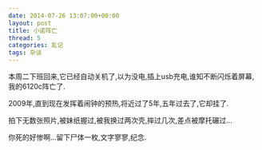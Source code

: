 ```yaml
---
date: 2014-07-26 13:07:00+00:00
layout: post
title: 小诺阵亡
thread: 5
categories: 乱记
tags: 杂谈
---
```


本周二下班回来,它已经自动关机了,以为没电,插上usb充电,谁知不断闪烁着屏幕,我的6120c阵亡了.

2009年,直到现在发挥着闹钟的预热,将近过了5年,五年过去了,它却挂了.

拍下无数张照片,被妹纸握过,被我换过两次壳,摔过几次,差点被摩托碾过...

你死的好惨啊...留下尸体一枚,文字寥寥,纪念.



